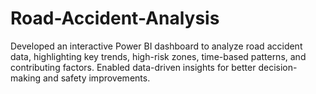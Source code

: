 # Road-Accident-Analysis
Developed an interactive Power BI dashboard to analyze road accident data, highlighting key trends, high-risk zones, time-based patterns, and contributing factors. Enabled data-driven insights for better decision-making and safety improvements. 
